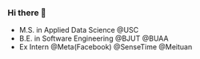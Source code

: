 ### Hi there 👋
- M.S. in Applied Data Science @USC
- B.E. in Software Engineering @BJUT @BUAA
- Ex Intern @Meta(Facebook) @SenseTime @Meituan
